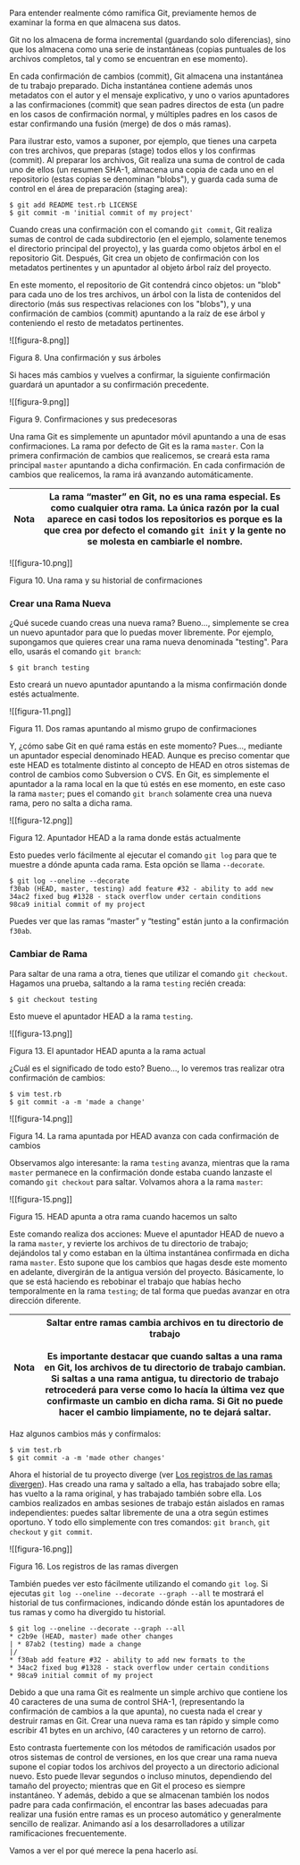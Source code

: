 Para entender realmente cómo ramifica Git, previamente hemos de examinar la forma en que almacena sus datos.

Git no los almacena de forma incremental (guardando solo diferencias), sino que los almacena como una serie de instantáneas (copias puntuales de los archivos completos, tal y como se encuentran en ese momento).

En cada confirmación de cambios (commit), Git almacena una instantánea de tu trabajo preparado. Dicha instantánea contiene además unos metadatos con el autor y el mensaje explicativo, y uno o varios apuntadores a las confirmaciones (commit) que sean padres directos de esta (un padre en los casos de confirmación normal, y múltiples padres en los casos de estar confirmando una fusión (merge) de dos o más ramas).

Para ilustrar esto, vamos a suponer, por ejemplo, que tienes una carpeta con tres archivos, que preparas (stage) todos ellos y los confirmas (commit). Al preparar los archivos, Git realiza una suma de control de cada uno de ellos (un resumen SHA-1, almacena una copia de cada uno en el repositorio (estas copias se denominan "blobs"), y guarda cada suma de control en el área de preparación (staging area):

```console
$ git add README test.rb LICENSE
$ git commit -m 'initial commit of my project'
```

Cuando creas una confirmación con el comando `git commit`, Git realiza sumas de control de cada subdirectorio (en el ejemplo, solamente tenemos el directorio principal del proyecto), y las guarda como objetos árbol en el repositorio Git. Después, Git crea un objeto de confirmación con los metadatos pertinentes y un apuntador al objeto árbol raíz del proyecto.

En este momento, el repositorio de Git contendrá cinco objetos: un "blob" para cada uno de los tres archivos, un árbol con la lista de contenidos del directorio (más sus respectivas relaciones con los "blobs"), y una confirmación de cambios (commit) apuntando a la raíz de ese árbol y conteniendo el resto de metadatos pertinentes.

![[figura-8.png]]

Figura 8. Una confirmación y sus árboles

Si haces más cambios y vuelves a confirmar, la siguiente confirmación guardará un apuntador a su confirmación precedente.

![[figura-9.png]]

Figura 9. Confirmaciones y sus predecesoras

Una rama Git es simplemente un apuntador móvil apuntando a una de esas confirmaciones. La rama por defecto de Git es la rama `master`. Con la primera confirmación de cambios que realicemos, se creará esta rama principal `master` apuntando a dicha confirmación. En cada confirmación de cambios que realicemos, la rama irá avanzando automáticamente.

| Nota | La rama “master” en Git, no es una rama especial. Es como cualquier otra rama. La única razón por la cual aparece en casi todos los repositorios es porque es la que crea por defecto el comando `git init` y la gente no se molesta en cambiarle el nombre. |
| ---- | ------------------------------------------------------------------------------------------------------------------------------------------------------------------------------------------------------------------------------------------------------------ |
![[figura-10.png]]

Figura 10. Una rama y su historial de confirmaciones

### Crear una Rama Nueva

¿Qué sucede cuando creas una nueva rama? Bueno…​, simplemente se crea un nuevo apuntador para que lo puedas mover libremente. Por ejemplo, supongamos que quieres crear una rama nueva denominada "testing". Para ello, usarás el comando `git branch`:

```console
$ git branch testing
```

Esto creará un nuevo apuntador apuntando a la misma confirmación donde estés actualmente.

![[figura-11.png]]

Figura 11. Dos ramas apuntando al mismo grupo de confirmaciones

Y, ¿cómo sabe Git en qué rama estás en este momento? Pues…​, mediante un apuntador especial denominado HEAD. Aunque es preciso comentar que este HEAD es totalmente distinto al concepto de HEAD en otros sistemas de control de cambios como Subversion o CVS. En Git, es simplemente el apuntador a la rama local en la que tú estés en ese momento, en este caso la rama `master`; pues el comando `git branch` solamente crea una nueva rama, pero no salta a dicha rama.

![[figura-12.png]]

Figura 12. Apuntador HEAD a la rama donde estás actualmente

Esto puedes verlo fácilmente al ejecutar el comando `git log` para que te muestre a dónde apunta cada rama. Esta opción se llama `--decorate`.

```console
$ git log --oneline --decorate
f30ab (HEAD, master, testing) add feature #32 - ability to add new
34ac2 fixed bug #1328 - stack overflow under certain conditions
98ca9 initial commit of my project
```

Puedes ver que las ramas “master” y “testing” están junto a la confirmación `f30ab`.

### Cambiar de Rama

Para saltar de una rama a otra, tienes que utilizar el comando `git checkout`. Hagamos una prueba, saltando a la rama `testing` recién creada:

```console
$ git checkout testing
```

Esto mueve el apuntador HEAD a la rama `testing`.

![[figura-13.png]]

Figura 13. El apuntador HEAD apunta a la rama actual

¿Cuál es el significado de todo esto? Bueno…​, lo veremos tras realizar otra confirmación de cambios:

```console
$ vim test.rb
$ git commit -a -m 'made a change'
```

![[figura-14.png]]

Figura 14. La rama apuntada por HEAD avanza con cada confirmación de cambios

Observamos algo interesante: la rama `testing` avanza, mientras que la rama `master` permanece en la confirmación donde estaba cuando lanzaste el comando `git checkout` para saltar. Volvamos ahora a la rama `master`:

![[figura-15.png]]

Figura 15. HEAD apunta a otra rama cuando hacemos un salto

Este comando realiza dos acciones: Mueve el apuntador HEAD de nuevo a la rama `master`, y revierte los archivos de tu directorio de trabajo; dejándolos tal y como estaban en la última instantánea confirmada en dicha rama `master`. Esto supone que los cambios que hagas desde este momento en adelante, divergirán de la antigua versión del proyecto. Básicamente, lo que se está haciendo es rebobinar el trabajo que habías hecho temporalmente en la rama `testing`; de tal forma que puedas avanzar en otra dirección diferente.

| Nota | **Saltar entre ramas cambia archivos en tu directorio de trabajo**<br><br>Es importante destacar que cuando saltas a una rama en Git, los archivos de tu directorio de trabajo cambian. Si saltas a una rama antigua, tu directorio de trabajo retrocederá para verse como lo hacía la última vez que confirmaste un cambio en dicha rama. Si Git no puede hacer el cambio limpiamente, no te dejará saltar. |
| ---- | ------------------------------------------------------------------------------------------------------------------------------------------------------------------------------------------------------------------------------------------------------------------------------------------------------------------------------------------------------------------------------------------------------------ |

Haz algunos cambios más y confírmalos:
```console
$ vim test.rb
$ git commit -a -m 'made other changes'
```

Ahora el historial de tu proyecto diverge (ver [Los registros de las ramas divergen](https://git-scm.com/book/es/v2/ch00/rdivergent_history)). Has creado una rama y saltado a ella, has trabajado sobre ella; has vuelto a la rama original, y has trabajado también sobre ella. Los cambios realizados en ambas sesiones de trabajo están aislados en ramas independientes: puedes saltar libremente de una a otra según estimes oportuno. Y todo ello simplemente con tres comandos: `git branch`, `git checkout` y `git commit`.

![[figura-16.png]]

Figura 16. Los registros de las ramas divergen

También puedes ver esto fácilmente utilizando el comando `git log`. Si ejecutas `git log --oneline --decorate --graph --all` te mostrará el historial de tus confirmaciones, indicando dónde están los apuntadores de tus ramas y como ha divergido tu historial.

```console
$ git log --oneline --decorate --graph --all
* c2b9e (HEAD, master) made other changes
| * 87ab2 (testing) made a change
|/
* f30ab add feature #32 - ability to add new formats to the
* 34ac2 fixed bug #1328 - stack overflow under certain conditions
* 98ca9 initial commit of my project
```

Debido a que una rama Git es realmente un simple archivo que contiene los 40 caracteres de una suma de control SHA-1, (representando la confirmación de cambios a la que apunta), no cuesta nada el crear y destruir ramas en Git. Crear una nueva rama es tan rápido y simple como escribir 41 bytes en un archivo, (40 caracteres y un retorno de carro).

Esto contrasta fuertemente con los métodos de ramificación usados por otros sistemas de control de versiones, en los que crear una rama nueva supone el copiar todos los archivos del proyecto a un directorio adicional nuevo. Esto puede llevar segundos o incluso minutos, dependiendo del tamaño del proyecto; mientras que en Git el proceso es siempre instantáneo. Y además, debido a que se almacenan también los nodos padre para cada confirmación, el encontrar las bases adecuadas para realizar una fusión entre ramas es un proceso automático y generalmente sencillo de realizar. Animando así a los desarrolladores a utilizar ramificaciones frecuentemente.

Vamos a ver el por qué merece la pena hacerlo así.

